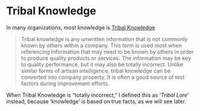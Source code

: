 # Tribal Knowledge

In many organizations, most knowledge is [Tribal Knowledge][Tribal Knowledge Wikipedia]

> Tribal knowledge is any unwritten information that is not commonly known by others within a company.
> This term is used most when referencing information that may need to be known by others in order to
> produce quality products or services. The information may be key to quality performance, but it may
> also be totally incorrect. Unlike similar forms of artisan intelligence, tribal knowledge can be
> converted into company property. It is often a good source of test factors during improvement efforts.

When Tribal Knowledge is “totally incorrect,” I defined this as ‘*Tribal Lore*’ instead, because
‘knowledge’ is based on true facts, as we will see later.



[Tribal Knowledge Wikipedia]: https://en.wikipedia.org/wiki/Tribal_knowledge
